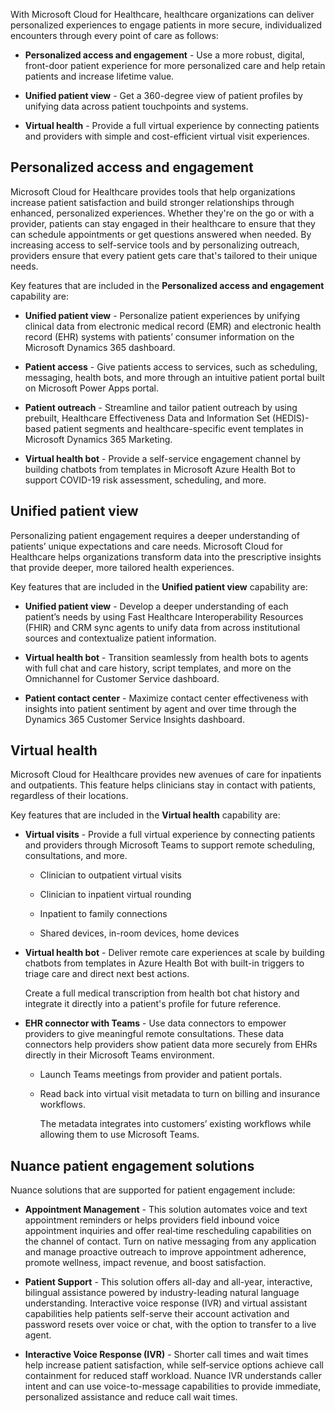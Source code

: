 With Microsoft Cloud for Healthcare, healthcare organizations can deliver personalized experiences to engage patients in more secure, individualized encounters through every point of care as follows:

- **Personalized access and engagement** - Use a more robust, digital, front-door patient experience for more personalized care and help retain patients and increase lifetime value.

- **Unified patient view** - Get a 360-degree view of patient profiles by unifying data across patient touchpoints and systems.

- **Virtual health** - Provide a full virtual experience by connecting patients and providers with simple and cost-efficient virtual visit experiences.

## Personalized access and engagement

Microsoft Cloud for Healthcare provides tools that help organizations increase patient satisfaction and build stronger relationships through enhanced, personalized experiences. Whether they're on the go or with a provider, patients can stay engaged in their healthcare to ensure that they can schedule appointments or get questions answered when needed. By increasing access to self-service tools and by personalizing outreach, providers ensure that every patient gets care that's tailored to their unique needs.

Key features that are included in the **Personalized access and engagement** capability are:

- **Unified patient view** - Personalize patient experiences by unifying clinical data from electronic medical record (EMR) and electronic health record (EHR) systems with patients’ consumer information on the Microsoft Dynamics 365 dashboard.

- **Patient access** - Give patients access to services, such as scheduling, messaging, health bots, and more through an intuitive patient portal built on Microsoft Power Apps portal.

- **Patient outreach** - Streamline and tailor patient outreach by using prebuilt, Healthcare Effectiveness Data and Information Set (HEDIS)-based patient segments and healthcare-specific event templates in Microsoft Dynamics 365 Marketing.

- **Virtual health bot** - Provide a self-service engagement channel by building chatbots from templates in Microsoft Azure Health Bot to support COVID-19 risk assessment, scheduling, and more.

## Unified patient view

Personalizing patient engagement requires a deeper understanding of patients’ unique expectations and care needs. Microsoft Cloud for Healthcare helps organizations transform data into the prescriptive insights that provide deeper, more tailored health experiences.

Key features that are included in the **Unified patient view** capability are:

- **Unified patient view** - Develop a deeper understanding of each patient’s needs by using Fast Healthcare Interoperability Resources (FHIR) and CRM sync agents to unify data from across institutional sources and contextualize patient information.

- **Virtual health bot** - Transition seamlessly from health bots to agents with full chat and care history, script templates, and more on the Omnichannel for Customer Service dashboard.

- **Patient contact center** - Maximize contact center effectiveness with insights into patient sentiment by agent and over time through the Dynamics 365 Customer Service Insights dashboard.

## Virtual health

Microsoft Cloud for Healthcare provides new avenues of care for inpatients and outpatients. This feature helps clinicians stay in contact with patients, regardless of their locations.

Key features that are included in the **Virtual health** capability are:

- **Virtual visits** - Provide a full virtual experience by connecting patients and providers through Microsoft Teams to support remote scheduling, consultations, and more.

    - Clinician to outpatient virtual visits
    
    - Clinician to inpatient virtual rounding
    
    - Inpatient to family connections
    
    - Shared devices, in-room devices, home devices

- **Virtual health bot** - Deliver remote care experiences at scale by building chatbots from templates in Azure Health Bot with built-in triggers to triage care and direct next best actions.
    
    Create a full medical transcription from health bot chat history and integrate it directly into a patient's profile for future reference.
    
- **EHR connector with Teams** - Use data connectors to empower providers to give meaningful remote consultations. These data connectors help providers show patient data more securely from EHRs directly in their Microsoft Teams environment.
    
    - Launch Teams meetings from provider and patient portals.
    
    - Read back into virtual visit metadata to turn on billing and insurance workflows.
    
        The metadata integrates into customers’ existing workflows while allowing them to use Microsoft Teams.

## Nuance patient engagement solutions

Nuance solutions that are supported for patient engagement include:

- **Appointment Management** - This solution automates voice and text appointment reminders or helps providers field inbound voice appointment inquiries and offer real‑time rescheduling capabilities on the channel of contact. Turn on native messaging from any application and manage proactive outreach to improve appointment adherence, promote wellness, impact revenue, and boost satisfaction.

- **Patient Support** - This solution offers all-day and all-year, interactive, bilingual assistance powered by industry-leading natural language understanding. Interactive voice response (IVR) and virtual assistant capabilities help patients self-serve their account activation and password resets over voice or chat, with the option to transfer to a live agent.

- **Interactive Voice Response (IVR)** - Shorter call times and wait times help increase patient satisfaction, while self‑service options achieve call containment for reduced staff workload. Nuance IVR understands caller intent and can use voice-to-message capabilities to provide immediate, personalized assistance and reduce call wait times.
